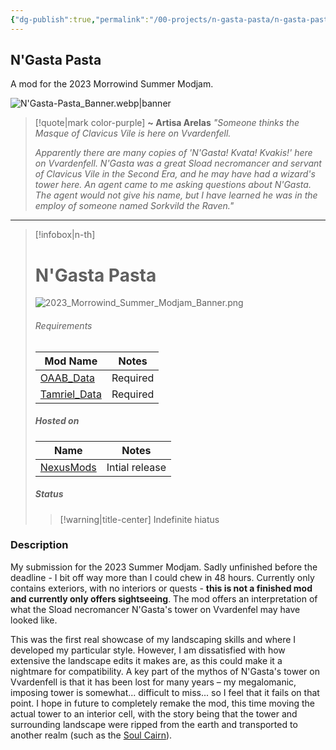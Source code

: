 ```yaml
---
{"dg-publish":true,"permalink":"/00-projects/n-gasta-pasta/n-gasta-pasta-home/","tags":["MOC"]}
---
```


## N'Gasta Pasta

A mod for the 2023 Morrowind Summer Modjam.

![N'Gasta-Pasta_Banner.webp|banner](/img/user/Assets/N'Gasta-Pasta/N'Gasta-Pasta_Banner.webp)

> [!quote|mark color-purple] **~ Artisa Arelas**
> _"Someone thinks the Masque of Clavicus Vile is here on Vvardenfell._ 
> 
> _Apparently there are many copies of 'N'Gasta! Kvata! Kvakis!' here on Vvardenfell. N'Gasta was a great Sload necromancer and servant of Clavicus Vile in the Second Era, and he may have had a wizard's tower here. An agent came to me asking questions about N'Gasta. The agent would not give his name, but I have learned he was in the employ of someone named Sorkvild the Raven."_

---

> [!infobox|n-th] 
> # N'Gasta Pasta
> ![2023_Morrowind_Summer_Modjam_Banner.png](/img/user/Assets/N'Gasta-Pasta/2023_Morrowind_Summer_Modjam_Banner.png)
> 
> ###### Requirements
> | Mod Name | Notes |
> | ---- | ---- |
> | [OAAB_Data](https://www.nexusmods.com/morrowind/mods/49042) | Required |
> | [Tamriel_Data](https://www.nexusmods.com/morrowind/mods/44537) | Required |
> 
> ##### Hosted on
> | Name | Notes |
> | ---- | ---- |
> | [NexusMods](https://www.nexusmods.com/morrowind/mods/53321) | Intial release |
> 
> ##### Status
> 
> > [!warning|title-center] Indefinite hiatus

### Description

My submission for the 2023 Summer Modjam. Sadly unfinished before the deadline - I bit off way more than I could chew in 48 hours. Currently only contains exteriors, with no interiors or quests - **this is not a finished mod and currently only offers sightseeing**. The mod offers an interpretation of what the Sload necromancer N'Gasta's tower on Vvardenfel may have looked like.

This was the first real showcase of my landscaping skills and where I developed my particular style. However, I am dissatisfied with how extensive the landscape edits it makes are, as this could make it a nightmare for compatibility. A key part of the mythos of N'Gasta's tower on Vvardenfell is that it has been lost for many years – my megalomanic, imposing tower is somewhat... difficult to miss... so I feel that it fails on that point. I hope in future to completely remake the mod, this time moving the actual tower to an interior cell, with the story being that the tower and surrounding landscape were ripped from the earth and transported to another realm (such as the [Soul Cairn](https://en.m.uesp.net/wiki/Lore:Soul_Cairn)).